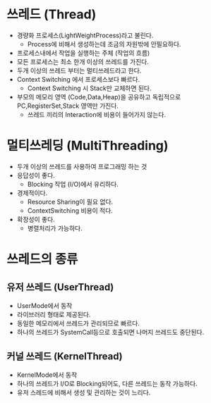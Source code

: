 # 쓰레드 (Thread)
- 경량화 프로세스(LightWeightProcess)라고 불린다.
  - Process에 비해서 생성하는데 조금의 자원밖에 안필요하다.
- 프로세스내에서 작업을 실행하는 주체 (작업의 흐름)
- 모든 프로세스는 최소 한개 이상의 쓰레드를 가진다.
- 두개 이상의 쓰레드 부터는 멀티쓰레드라고 한다.
- Context Switching 에서 프로세스보다 빠르다.
  - Context Switching 시 Stack만 교체하면 된다.
- 부모의 메모리 영역 (Code,Data,Heap)을 공유하고 독립적으로 PC,RegisterSet,Stack 영역만 가진다.
  - 쓰레드 끼리의 Interaction에 비용이 들어가지 않는다.

# 멀티쓰레딩 (MultiThreading)
- 두개 이상의 쓰레드를 사용하여 프로그래밍 하는 것
- 응답성이 좋다.
  - Blocking 작업 (I/O)에서 유리하다.
- 경제적이다.
  - Resource Sharing이 필요 없다.
  - ContextSwitching 비용이 적다.
- 확장성이 좋다.
  - 병렬처리가 가능하다.
  

# 쓰레드의 종류

## 유저 쓰레드 (UserThread)
- UserMode에서 동작
- 라이브러리 형태로 제공된다.
- 동일한 메모리에서 쓰레드가 관리되므로 빠르다.
- 하나의 쓰레드가 SystemCall등으로 호출되면 나머지 쓰레드도 중단된다.

## 커널 쓰레드 (KernelThread)
- KernelMode에서 동작
- 하나의 쓰레드가 I/O로 Blocking되어도, 다른 쓰레드는 동작 가능하다.
- 유저 스레드에 비해서 생성 및 관리하는 것이 느리다.